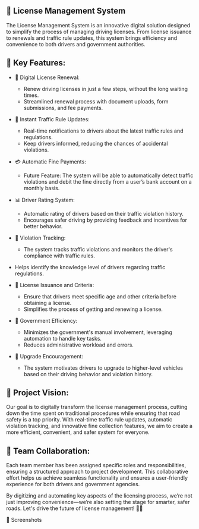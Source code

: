 ## 🚗 License Management System
The License Management System is an innovative digital solution designed to simplify the process of managing driving licenses. From license issuance to renewals and traffic rule updates, this system brings efficiency and convenience to both drivers and government authorities.

## 🌟 Key Features:
- 🔄 Digital License Renewal:
  - Renew driving licenses in just a few steps, without the long waiting times.
  - Streamlined renewal process with document uploads, form submissions, and fee payments.

- 📱 Instant Traffic Rule Updates:
  - Real-time notifications to drivers about the latest traffic rules and regulations.
  - Keep drivers informed, reducing the chances of accidental violations.

- 💳 Automatic Fine Payments:
  - Future Feature: The system will be able to automatically detect traffic violations and debit the fine directly from a user’s bank account on a monthly basis.

- 📊 Driver Rating System:
  - Automatic rating of drivers based on their traffic violation history.
  - Encourages safer driving by providing feedback and incentives for better behavior.

- 🚦 Violation Tracking:
  - The system tracks traffic violations and monitors the driver's compliance with traffic rules.

- Helps identify the knowledge level of drivers regarding traffic regulations.

- 📅 License Issuance and Criteria:
  - Ensure that drivers meet specific age and other criteria before obtaining a license.
  - Simplifies the process of getting and renewing a license.

- 🔄 Government Efficiency:
  - Minimizes the government's manual involvement, leveraging automation to handle key tasks.
  - Reduces administrative workload and errors.

- 🚗 Upgrade Encouragement:
  - The system motivates drivers to upgrade to higher-level vehicles based on their driving behavior and violation history.

## 🚀 Project Vision:
Our goal is to digitally transform the license management process, cutting down the time spent on traditional procedures while ensuring that road safety is a top priority. With real-time traffic rule updates, automatic violation tracking, and innovative fine collection features, we aim to create a more efficient, convenient, and safer system for everyone.

## 👥 Team Collaboration:
Each team member has been assigned specific roles and responsibilities, ensuring a structured approach to project development. This collaborative effort helps us achieve seamless functionality and ensures a user-friendly experience for both drivers and government agencies.

By digitizing and automating key aspects of the licensing process, we’re not just improving convenience—we’re also setting the stage for smarter, safer roads. Let's drive the future of license management! 🚙💨


📸 Screenshots
